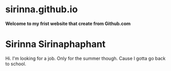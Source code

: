# sirinna.github.io
<b> Welcome to my frist website that create from Github.com </b>
<br>
<h1>Sirinna Sirinaphaphant</h1>
Hi. I'm looking for a job. Only for the summer though. Cause I gotta go back to school.
